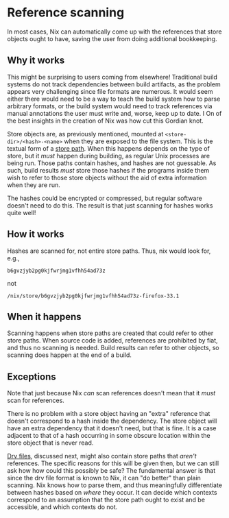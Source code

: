 # Reference scanning

In most cases, Nix can automatically come up with the references that store objects ought to have, saving the user from doing additional bookkeeping.

## Why it works

This might be surprising to users coming from elsewhere!
Traditional build systems do not track dependencies between build artifacts, as the problem appears very challenging since file formats are numerous.
It would seem either there would need to be a way to teach the build system how to parse arbitrary formats, or the build system would need to track references via manual annotations the user must write and, worse, keep up to date.
I
On of the best insights in the creation of Nix was how cut this Gordian knot.

Store objects are, as previously mentioned, mounted at `<store-dir>/<hash>-<name>` when they are exposed to the file system.
This is the textual form of a [store path](./paths.md).
When this happens depends on the type of store, but it *must* happen during building, as regular Unix processes are being run.
Those paths contain hashes, and hashes are not guessable.
As such, build results *must* store those hashes if the programs inside them wish to refer to those store objects without the aid of extra information when they are run.

The hashes could be encrypted or compressed, but regular software doesn't need to do this.
The result is that just scanning for hashes works quite well!

## How it works

Hashes are scanned for, not entire store paths.
Thus, nix would look for, e.g.,
```
b6gvzjyb2pg0kjfwrjmg1vfhh54ad73z
```
not
```
/nix/store/b6gvzjyb2pg0kjfwrjmg1vfhh54ad73z-firefox-33.1
```

## When it happens

Scanning happens when store paths are created that could refer to other store paths.
When source code is added, references are prohibited by fiat, and thus no scanning is needed.
Build results can refer to other objects, so scanning does happen at the end of a build.

## Exceptions

Note that just because Nix *can* scan references doesn't mean that it *must* scan for references.

There is no problem with a store object having an "extra" reference that doesn't correspond to a hash inside the dependency.
The store object will have an extra dependency that it doesn't need, but that is fine.
It is a case adjacent to that of a hash occurring in some obscure location within the store object that is never read.

[Drv files](./drvs/drvs.md), discussed next, might also contain store paths that *aren't* references.
The specific reasons for this will be given then, but we can still ask how how could this possibly be safe?
The fundamental answer is that since the drv file format is known to Nix, it can "do better" than plain scanning.
Nix knows how to parse them, and thus meaningfully differentiate between hashes based on *where* they occur.
It can decide which contexts correspond to an assumption that the store path ought to exist and be accessible, and which contexts do not.
